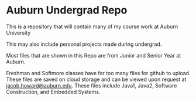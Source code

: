 # Auburn Undergrad Repo
This is a repository that will contain many of my course work at Auburn University

This may also include personal projects made during undergrad.

Most files that are shown in this Repo are from Junior and Senior Year at Auburn.


Freshman and Softmore classes have far too many files for github to upload. These files are saved on cloud storage and can be viewed upon request at jacob.howard@auburn.edu. These files include Java1, Java2, Software Construction, and Embedded Systems.
